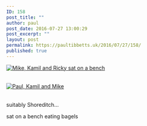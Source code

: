 ```yaml
---
ID: 158
post_title: ""
author: paul
post_date: 2016-07-27 13:00:29
post_excerpt: ""
layout: post
permalink: https://paultibbetts.uk/2016/07/27/158/
published: true
---
```

<a href="https://paultibbetts.uk/app/uploads/2016/07/IMG_7051.jpg" style="display:block; margin-bottom:2rem"><img class="alignnone wp-image-159 size-large" src="https://paultibbetts.uk/app/uploads/2016/07/IMG_7051-1024x682.jpg" alt="Mike, Kamil and Ricky sat on a bench" /></a>

<a href="https://paultibbetts.uk/app/uploads/2016/07/IMG_7053.jpg" style="display:block;margin-bottom:2rem"><img class="size-large wp-image-160" src="https://paultibbetts.uk/app/uploads/2016/07/IMG_7053-1024x683.jpg" alt="Paul, Kamil and Mike" /></a>

suitably Shoreditch…

sat on a bench eating bagels